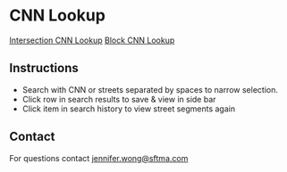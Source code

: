 # CNN Lookup

[Intersection CNN Lookup](https://jenwong.github.io/CNN-Intersection-Lookup/cnn-lookup.html)
[Block CNN Lookup](https:)

## Instructions

- Search with CNN or streets separated by spaces to narrow selection.
- Click row in search results to save & view in side bar
- Click item in search history to view street segments again

## Contact

For questions contact jennifer.wong@sftma.com